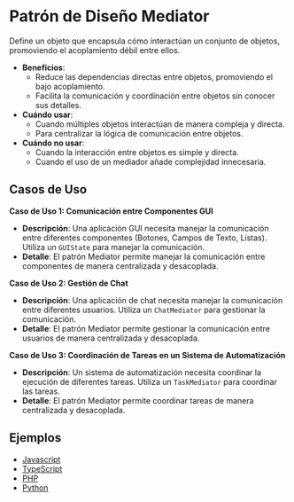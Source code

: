 # Patrón de Diseño Mediator

Define un objeto que encapsula cómo interactúan un conjunto de objetos, promoviendo el acoplamiento débil entre ellos.

- **Beneficios**:
  - Reduce las dependencias directas entre objetos, promoviendo el bajo acoplamiento.
  - Facilita la comunicación y coordinación entre objetos sin conocer sus detalles.
- **Cuándo usar**:
  - Cuando múltiples objetos interactúan de manera compleja y directa.
  - Para centralizar la lógica de comunicación entre objetos.
- **Cuándo no usar**:
  - Cuando la interacción entre objetos es simple y directa.
  - Cuando el uso de un mediador añade complejidad innecesaria.

## Casos de Uso

**Caso de Uso 1: Comunicación entre Componentes GUI**

- **Descripción**: Una aplicación GUI necesita manejar la comunicación entre diferentes componentes (Botones, Campos de Texto, Listas). Utiliza un `GUIState` para manejar la comunicación.
- **Detalle**: El patrón Mediator permite manejar la comunicación entre componentes de manera centralizada y desacoplada.

**Caso de Uso 2: Gestión de Chat**

- **Descripción**: Una aplicación de chat necesita manejar la comunicación entre diferentes usuarios. Utiliza un `ChatMediator` para gestionar la comunicación.
- **Detalle**: El patrón Mediator permite gestionar la comunicación entre usuarios de manera centralizada y desacoplada.

**Caso de Uso 3: Coordinación de Tareas en un Sistema de Automatización**

- **Descripción**: Un sistema de automatización necesita coordinar la ejecución de diferentes tareas. Utiliza un `TaskMediator` para coordinar las tareas.
- **Detalle**: El patrón Mediator permite coordinar tareas de manera centralizada y desacoplada.

## Ejemplos

- [Javascript](./examples/javascript.js)
- [TypeScript](./examples/typescript.ts)
- [PHP](./examples/php.php)
- [Python](./examples/python.py)
